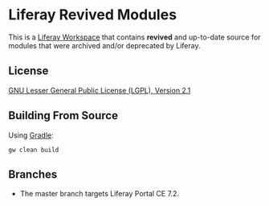 # Liferay Revived Modules

This is a [Liferay Workspace](https://help.liferay.com/hc/en-us/articles/360029147471-Liferay-Workspace)
that contains **revived** and up-to-date source for modules that were archived
and/or deprecated by Liferay. 

## License

[GNU Lesser General Public License (LGPL), Version 2.1](http://www.gnu.org/licenses/old-licenses/lgpl-2.1.txt)

## Building From Source

Using [Gradle](https://gradle.org):

	gw clean build

## Branches

- The master branch targets Liferay Portal CE 7.2.